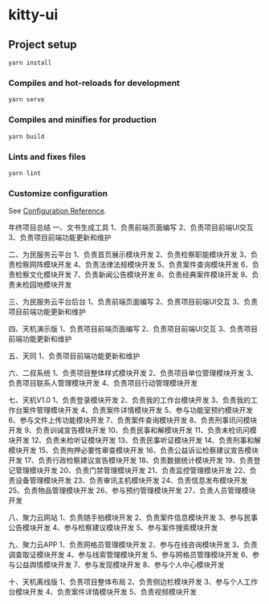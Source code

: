 # kitty-ui

## Project setup
```
yarn install
```

### Compiles and hot-reloads for development
```
yarn serve
```

### Compiles and minifies for production
```
yarn build
```

### Lints and fixes files
```
yarn lint
```

### Customize configuration
See [Configuration Reference](https://cli.vuejs.org/config/).

年终项目总结
一、文书生成工具
1、负责前端页面编写
2、负责项目前端UI交互
3、负责项目前端功能更新和维护


二、为民服务云平台
1、负责首页展示模块开发
2、负责检察职能模块开发
3、负责检察网阵模块开发
4、负责法律法规模块开发
5、负责案件查询模块开发
6、负责检察文化模块开发
7、负责新闻公告模块开发
8、负责经典案件模块开发
9、负责未检园地模块开发

三、为民服务云平台后台
1、负责前端页面编写
2、负责项目前端UI交互
3、负责项目前端功能更新和维护

四、天机演示版
1、负责项目前端页面编写
2、负责项目前端UI交互
3、负责项目前端功能更新和维护

五、天同
1、负责项目前端功能更新和维护

六、二叔系统
1、负责项目整体样式模块开发
2、负责项目单位管理模块开发
3、负责项目联系人管理模块开发
4、负责项目行动管理模块开发

七、天机V1.0
1、负责登录模块开发
2、负责我的工作台模块开发
3、负责我的工作台案件管理模块开发
4、负责案件详情模块开发
5、参与功能室预约模块开发
6、参与文件上传功能模块开发
7、负责案件查询模块开发
8、负责刑事讯问模块开发
9、负责训诫宣告模块开发
10、负责民事和解模块开发
11、负责未检讯问模块开发
12、负责未检听证模块开发
13、负责民事听证模块开发
14、负责刑事和解模块开发
15、负责拘押必要性审查模块开发
16、负责公益诉讼检察建议宣告模块开发
17、负责行政检察建议宣告模块开发
18、负责数据统计模块开发
19、负责登记管理模块开发
20、负责门禁管理模块开发
21、负责监控管理模块开发
22、负责设备管理模块开发
23、负责审讯主机模块开发
24、负责信息发布模块开发
25、负责物品管理模块开发
26、参与预约管理模块开发
27、负责人员管理模块开发

八、聚力云网站
1、负责随手拍模块开发
2、负责案件信息模块开发
3、参与民事公告模块开发
4、参与检察建议模块开发
5、参与案件搜索模块开发

九、聚力云APP
1、负责网格员管理模块开发
2、参与在线咨询模块开发
3、负责调查取证模块开发
4、参与线索管理模块开发
5、参与网格员管理模块开发
6、参与公益舆情模块开发
7、参与发现模块开发
8、参与个人中心模块开发

十、天机离线版
1、负责项目整体布局
2、负责侧边栏模块开发
3、参与个人工作台模块开发
4、负责案件详情模块开发
5、负责视频模块开发